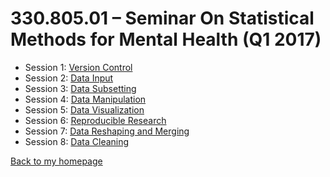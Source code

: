 # 330.805.01 – Seminar On Statistical Methods for Mental Health (Q1 2017)

- Session 1: [Version Control](session1_github.md)
- Session 2: [Data Input](session2_data_input.md)
- Session 3: [Data Subsetting](session3_data_subsetting.md)
- Session 4: [Data Manipulation](session4_data_manipulation.md)
- Session 5: [Data Visualization](session5_data_visualization.md)
- Session 6: [Reproducible Research](session6_reproducible_research.md)
- Session 7: [Data Reshaping and Merging](session7_reshape_merge.md)
- Session 8: [Data Cleaning](session8_data_cleaning.md)

[Back to my homepage](http://aejaffe.com)